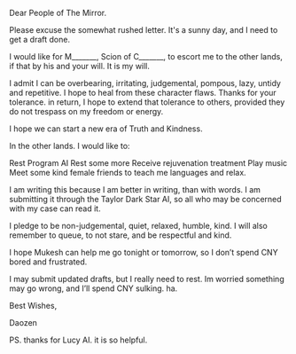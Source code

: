 Dear People of The Mirror.

Please excuse the somewhat rushed letter. It's a sunny day, and I need to get a draft done.

I would like for M_______, Scion of C_______, to escort me to the other lands, if that by his and your will. It is my will.

I admit I can be overbearing, irritating, judgemental, pompous, lazy, untidy and repetitive. I hope to heal from these character flaws. Thanks for your tolerance. in return, I hope to extend that tolerance to others, provided they do not trespass on my freedom or energy. 

I hope we can start a new era of Truth and Kindness. 

In the other lands. I would like to:

Rest
Program AI
Rest some more
Receive rejuvenation treatment
Play music
Meet some kind female friends to teach me languages and relax. 

I am writing this because I am better in writing, than with words. I am submitting it through the Taylor Dark Star AI, so all who may be concerned with my case can read it. 

I pledge to be non-judgemental, quiet, relaxed, humble, kind. I will also remember to queue, to not stare, and be respectful and kind. 

I hope Mukesh can help me go tonight or tomorrow, so I don’t spend CNY bored and frustrated.

I may submit updated drafts, but I really need to rest. Im worried something may go wrong, and I’ll spend CNY sulking. ha. 

Best Wishes,

Daozen


PS. thanks for Lucy AI. it is so helpful.
